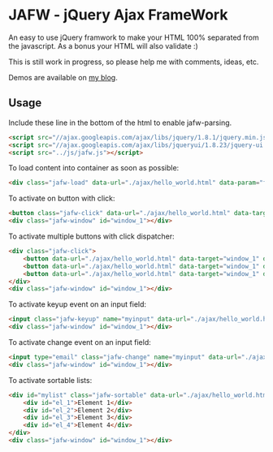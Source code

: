JAFW - jQuery Ajax FrameWork
==============================
An easy to use jQuery framwork to make your HTML 100% separated from the javascript. As a bonus your HTML will also validate :)

This is still work in progress, so please help me with comments, ideas, etc.

Demos are available on [my blog](http://litt.no/tools/jafw/demo/index.html).

Usage
-----
Include these line in the bottom of the html to enable jafw-parsing.
```html
<script src="//ajax.googleapis.com/ajax/libs/jquery/1.8.1/jquery.min.js"></script>
<script src="//ajax.googleapis.com/ajax/libs/jqueryui/1.8.23/jquery-ui.min.js"></script>  
<script src="../js/jafw.js"></script>
```

To load content into container as soon as possible:
```html
<div class="jafw-load" data-url="./ajax/hello_world.html" data-param="foo=bar&gomle=foobar">Loading...</div>
```

To activate on button with click:
```html
<button class="jafw-click" data-url="./ajax/hello_world.html" data-target="window_1" data-param="foo=bar&gomle=foobar">Click me</button>
<div class="jafw-window" id="window_1"></div>
```

To activate multiple buttons with click dispatcher:
```html
<div class="jafw-click">
	<button data-url="./ajax/hello_world.html" data-target="window_1" data-param="foo=bar&button=1">Click me 1</button>
	<button data-url="./ajax/hello_world.html" data-target="window_1" data-param="foo=bar&button=2">Click me 2</button>
	<button data-url="./ajax/hello_world.html" data-target="window_1" data-param="foo=bar&button=3">Click me 3</button>
</div>
<div class="jafw-window" id="window_1"></div>
```

To activate keyup event on an input field:
```html
<input class="jafw-keyup" name="myinput" data-url="./ajax/hello_world.html" data-target="window_1">
<div class="jafw-window" id="window_1"></div>
```

To activate change event on an input field:
```html
<input type="email" class="jafw-change" name="myinput" data-url="./ajax/hello_world.html" data-target="window_1">
<div class="jafw-window" id="window_1"></div>
```

To activate sortable lists:
```html
<div id="mylist" class="jafw-sortable" data-url="./ajax/hello_world.html" data-param="foo=123&bar=456" data-target="window_1">
	<div id="el_1">Element 1</div>
	<div id="el_2">Element 2</div>
	<div id="el_3">Element 3</div>
	<div id="el_4">Element 4</div>
</div>
<div class="jafw-window" id="window_1"></div>
```



